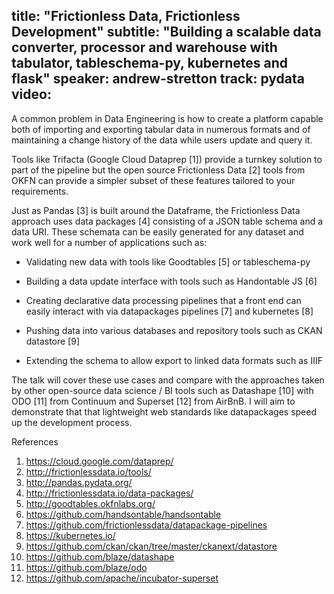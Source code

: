 title: "Frictionless Data, Frictionless Development"
subtitle: "Building a scalable data converter, processor and warehouse with tabulator, tableschema-py, kubernetes and flask"
speaker: andrew-stretton
track: pydata
video:
---
A common problem in Data Engineering is how to create a platform capable both of importing and exporting tabular data in numerous formats and of maintaining a change history of the data while users update and query it.

Tools like Trifacta (Google Cloud Dataprep [1]) provide a turnkey solution to part of the pipeline but the open source Frictionless Data [2] tools from OKFN can provide a simpler subset of these features tailored to your requirements.

Just as Pandas [3] is built around the Dataframe, the Frictionless Data approach uses data packages [4] consisting of a JSON table schema and a data URI. These schemata can be easily generated for any dataset and work well for a number of applications such as:

* Validating new data with tools like Goodtables [5] or tableschema-py

* Building a data update interface with tools such as Handontable JS [6]

* Creating declarative data processing pipelines that a front end can
easily interact with via datapackages pipelines [7] and kubernetes [8]

* Pushing data into various databases and repository tools such
as CKAN datastore [9]

* Extending the schema to allow export to linked data formats such as
IIIF

The talk will cover these use cases and compare with the approaches taken by other open-source data science / BI tools such as Datashape [10] with ODO [11] from Continuum and Superset [12] from AirBnB. I will aim to demonstrate that that lightweight web standards like datapackages speed up the development process.

References

   1. https://cloud.google.com/dataprep/
   2. http://frictionlessdata.io/tools/
   3. http://pandas.pydata.org/
   4. http://frictionlessdata.io/data-packages/
   5. http://goodtables.okfnlabs.org/
   6. https://github.com/handsontable/handsontable
   7. https://github.com/frictionlessdata/datapackage-pipelines
   8. https://kubernetes.io/
   9. https://github.com/ckan/ckan/tree/master/ckanext/datastore 
  10. https://github.com/blaze/datashape
  11. https://github.com/blaze/odo
  12. https://github.com/apache/incubator-superset